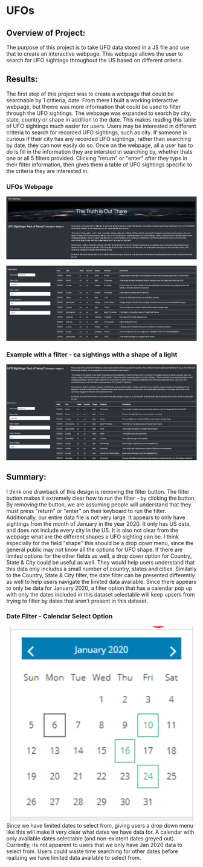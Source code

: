 # UFOs

## Overview of Project: 
The purpose of this project is to take UFO data stored in a JS file and use that to create an interactive webpage. This webpage allows the user to search for UFO sightings throughout the US based on different criteria. 

## Results: 
The first step of this project was to create a webpage that could be searchable by 1 critieria, date. From there I built a working interactive webpage, but theere was more information that could be used to filter through the UFO sightings. The webpage was expanded to search by city, state, country or shape in addition to the date. This makes reading this table of UFO sightings much easier for users. Users may be interested in different criteria to search for recorded UFO sightings, such as city. If someone is curious if their city has any recorded UFO sightings, rather than searching by date, they can now easily do so. Once on the webpage, all a user has to do is fill in the information they are intersted in searching by, whether thats one or all 5 filters provided. Clicking "return" or "enter" after they type in their filter information, then gives them a table of UFO sightings specific to the criteria they are interested in. 

### UFOs Webpage
![webpage1](static/images/webpage1.png)

![webpage2](static/images/webpage2.png)

### Example with a filter - ca sightings with a shape of a light 
![webpage_search](static/images/webpage_search.png)

## Summary: 
I think one drawback of this design is removing the filter button. The filter button makes it extremely clear how to run the filter - by clicking the button. By removing the button, we are assuming people will understand that they must press "return" or "enter" on their keyboard to run the filter. Additionally, our entire data file is not very large. It appears to only have sightings from the month of January in the year 2020. It only has US data, and does not include every city in the US. It is also not clear from the webpage what are the different shapes a UFO sighting can be. I think especially for the field "shape" this should be a drop down menu, since the general public may not know all the options for UFO shape. If there are limited options for the other fields as well, a drop down option for Country, State & City could be useful as well. They would help users understand that this data only includes a small number of country, states and cities. Similarly to the Country, State & City filter, the date filter can be presented differently as well to help users navigate the limited data available. Since there appears to only be data for January 2020, a filter option that has a calendar pop up with only the dates included in this dataset selectable will keep upsers from trying to filter by dates that aren't present in this dataset. 

### Date Filter - Calendar Select Option 
![calendar_select](static/images/calendar_select.png)
Since we have limited dates to select from, giving users a drop down menu like this will make it very clear what dates we have data for. A calendar with only available dates selectable (and non-existent dates greyed out). Currently, its not apparent to users that we only have Jan 2020 data to select from. Users could waste time searching for other dates before realizing we have limited data available to select from. 

